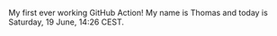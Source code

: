 My first ever working GitHub Action!
My name is Thomas and today is Saturday, 19 June, 14:26 CEST. 
